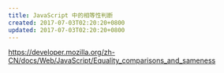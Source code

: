 ```yaml
---
title: JavaScript 中的相等性判断
created: 2017-07-03T02:20:20+0800
updated: 2017-07-03T02:20:20+0800
---
```



https://developer.mozilla.org/zh-CN/docs/Web/JavaScript/Equality_comparisons_and_sameness

